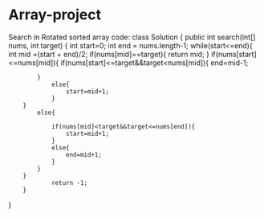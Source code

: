 # Array-project
Search in Rotated sorted array
code:
class Solution {
    public int search(int[] nums, int target) {
        int start=0;
        int end = nums.length-1;
        while(start<=end){
            int mid =(start + end)/2;
            if(nums[mid]==target){
                return mid;
            }
        if(nums[start]<=nums[mid]){
            if(nums[start]<=target&&target<nums[mid]){
                    end=mid-1;


            }
                else{
                    start=mid+1;
                }
        }
            else{

                if(nums[mid]<target&&target<=nums[end]){
                    start=mid+1;
                }
                else{
                    end=mid+1;
                }
            }
        }
                return -1;
        }
        

        
    
}
